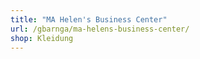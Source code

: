 ```yaml
---
title: "MA Helen's Business Center"
url: /gbarnga/ma-helens-business-center/
shop: Kleidung
---
```

